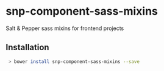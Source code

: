 # snp-component-sass-mixins
Salt &amp; Pepper sass mixins for frontend projects

## Installation 

```bash
 > bower install snp-component-sass-mixins --save
```
